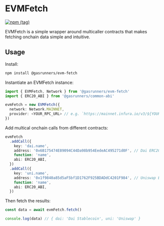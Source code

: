 # EVMFetch

[![npm
(tag)](https://img.shields.io/npm/v/@gasrunners/evm-fetch)](https://www.npmjs.com/package/@gasrunners/evm-fetch)

EVMFetch is a simple wrapper around multicaller contracts that makes fetching
onchain data simple and intuitive.

## Usage

Install:

```bash
npm install @gasrunners/evm-fetch
```

Instantiate an EVMFetch instance:

```ts
import { EVMFetch, Network } from '@gasrunners/evm-fetch'
import { ERC20_ABI } from '@gasrunners/common-abi'

evmFetch = new EVMFetch({
  network: Network.MAINNET,
  provider: <YOUR_RPC_URL> // e.g. `https://mainnet.infura.io/v3/${YOUR_INFURA_KEY}`,
})
```

Add multical onchain calls from different contracts:

```ts
evmFetch
  .addCall({
    key: 'dai.name',
    address: '0x6B175474E89094C44Da98b954EedeAC495271d0F', // Dai ERC20
    function: 'name',
    abi: ERC20_ABI,
  })
  .addCall({
    key: 'uni.name',
    address: '0x1f9840a85d5aF5bf1D1762F925BDADdC4201F984', // Uniswap ERC20
    function: 'name',
    abi: ERC20_ABI,
  })
```

Then fetch the results:

```ts
const data = await evmFetch.fetch()

console.log(data) // { dai: 'Dai Stablecoin', uni: 'Uniswap' }
```
